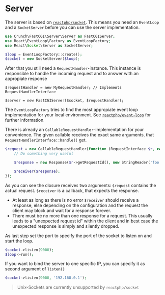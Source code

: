 # Server

The server is based on [`reactphp/socket`](https://github.com/reactphp/socket). This 
means you need an `EventLoop` and a `SocketServer` before you can use the server implementation.

```php
use Crunch\FastCGI\Server\Server as FastCGIServer;
use React\EventLoop\Factory as EventLoopFactory;
use React\Socket\Server as SocketServer;

$loop = EventLoopFactory::create();
$socket = new SocketServer($loop);
```

After that you still need a `RequestHandler`-instance. This instance is responsible to
handle the incoming request and to answer with an appropiate response

```
$requestHandler = new MyRequestHandler; // Implements RequestHandlerInterface

$server = new FastCGIServer($socket, $requestHandler);
```

The `EventLoopFactory` tries to find the most appropiate event loop implementation
for your local environment. See [`reactphp/event-loop`](https://github.com/reactphp/event-loop)
for further information.

There is already an `CallableRequestHandler`-implementation for your convenience. The given
callable receives the exact same arguments, that `RequestHandlerInterface::handle()` get.

```php
$request = new CallableRequestHandler(function (RequestInterface $r, callable $receiver) {
    // Do something very useful

    $response = new Response($r->getRequestId(), new StringReader('foo'), new StringReader('bar'));

    $receiver($response);
});
```

As you can see the closure receives two arguments: `$request` contains the actual
request. `$receiver` is a callback, that expects the response.

- At least as long as there is no error `$receiver` should receive a response, else
  depending on the configuration and the request the client may block and wait for a response
  forever.
- There must be no more than one response for a request. This usually leads to a "unexpected
  request id" within the client and in best case the unexpected response is simply
  and silently dropped.
  
As last step set the port to specify the port of the socket to listen on and start the loop.

```php
$socket->listen(9000);
$loop->run();
```

If you want to bind the server to one specific IP, you can specify it as second argument
of `listen()`

```php
$socket->listen(9000, '192.168.0.1');
```

> Unix-Sockets are currently unsupported by `reactphp/socket`
